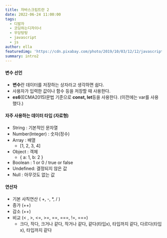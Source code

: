 ```yaml
---
title: 자바스크립트란 2
date: 2022-06-24 11:00:00
tags:
  - 디발자
  - 코딩하는디자이너
  - 우당탕탕
  - javascript
  - js
author: ella
featuredimg: 'https://cdn.pixabay.com/photo/2019/10/03/12/12/javascript-4523100_1280.jpg'
summary: intro2
---
```


#### 변수 선언

- **변수**란 데이터를 저장하는 상자라고 생각하면 쉽다.
- 사용자가 입력한 값이나 함수 등을 저장할 때 사용한다.
- **es6**(ECMA2015)문법 기준으로 **const, let**등을 사용한다. (이전에는 var를 사용했다.)

#### 자주 사용하는 데이터 타입 (자료형)

- String : 기본적인 문자열
- Number(Integer) : 숫자(정수)
- Array : 배열
  - [1, 2, 3, 4]
- Object : 객체
  - { a: 1, b: 2 }
- Boolean : 1 or 0 / true or false
- Undefined: 결정되지 않은 값
- Null : 아무것도 없는 값

#### 연산자

- 기본 사칙연산 ( +, -, \*, / )
- 증가 (++)
- 감소 (++)
- 비교 (< , >, <=, >=, ==, ===, !=, ===)
  - 크다, 작다, 크거나 같다, 작거나 같다, 같다(타입x), 타입까지 같다, 다르다(타입x), 타입까지 같다

